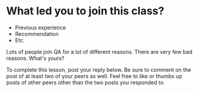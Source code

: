 # What led you to join this class?

- Previous experience
- Recommendation
- Etc.

Lots of people join QA for a lot of different reasons. There are very few bad
reasons. What's yours?

To complete this lesson, post your reply below. Be sure to comment on the post
of at least two of your peers as well. Feel free to like or thumbs up posts of
other peers other than the two posts you responded to.
